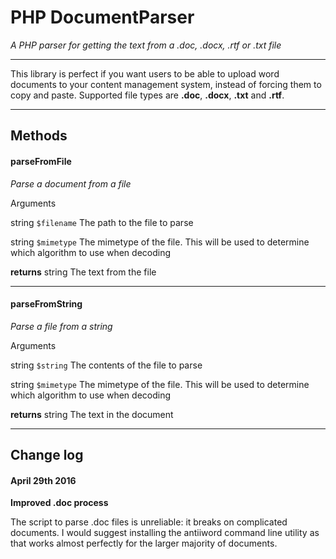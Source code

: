 # PHP DocumentParser #
*A PHP parser for getting the text from a .doc, .docx, .rtf or .txt file*


----------


This library is perfect if you want users to be able to upload word documents to your content management system, instead of forcing them to copy and paste. Supported file types are **.doc**, **.docx**, **.txt** and **.rtf**.


----------


## Methods

#### parseFromFile
*Parse a document from a file*

Arguments

string  `$filename` The path to the file to parse

string `$mimetype` The mimetype of the file. This will be used to determine which algorithm to use when decoding

**returns** string The text from the file

---

#### parseFromString
*Parse a file from a string*

Arguments

string  `$string` The contents of the file to parse

string `$mimetype` The mimetype of the file. This will be used to determine which algorithm to use when decoding

**returns** string The text in the document

---

## Change log

#### April 29th 2016
**Improved .doc process**

The script to parse .doc files is unreliable: it breaks on complicated documents. I would suggest installing the antiiword command line utility as that works almost perfectly for the larger majority of documents. 
